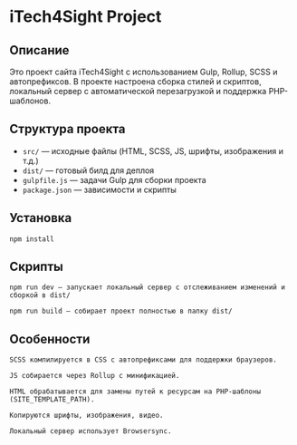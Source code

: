# iTech4Sight Project

## Описание

Это проект сайта iTech4Sight с использованием Gulp, Rollup, SCSS и автопрефиксов. В проекте настроена сборка стилей и скриптов, локальный сервер с автоматической перезагрузкой и поддержка PHP-шаблонов.

## Структура проекта

-   `src/` — исходные файлы (HTML, SCSS, JS, шрифты, изображения и т.д.)
-   `dist/` — готовый билд для деплоя
-   `gulpfile.js` — задачи Gulp для сборки проекта
-   `package.json` — зависимости и скрипты

## Установка

    npm install

## Скрипты

    npm run dev — запускает локальный сервер с отслеживанием изменений и сборкой в dist/

    npm run build — собирает проект полностью в папку dist/

## Особенности

    SCSS компилируется в CSS с автопрефиксами для поддержки браузеров.

    JS собирается через Rollup с минификацией.

    HTML обрабатывается для замены путей к ресурсам на PHP-шаблоны (SITE_TEMPLATE_PATH).

    Копируются шрифты, изображения, видео.

    Локальный сервер использует Browsersync.
